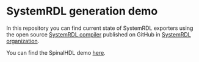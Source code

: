 # SystemRDL generation demo

In this repository you can find current state of SystemRDL exporters using the
open source [SystemRDL
compiler](https://github.com/SystemRDL/systemrdl-compiler) published on GitHub
in [SystemRDL organization](https://github.com/SystemRDL).

You can find the SpinalHDL demo
[here](https://github.com/MarekPikula/SpinalHDL-SystemRDL-demo).
